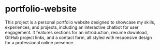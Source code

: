 # portfolio-website
This project is a personal portfolio website designed to showcase my skills, experiences, and projects, including an interactive chatbot for user engagement. It features sections for an introduction, resume download, GitHub project links, and a contact form, all styled with responsive design for a professional online presence.

